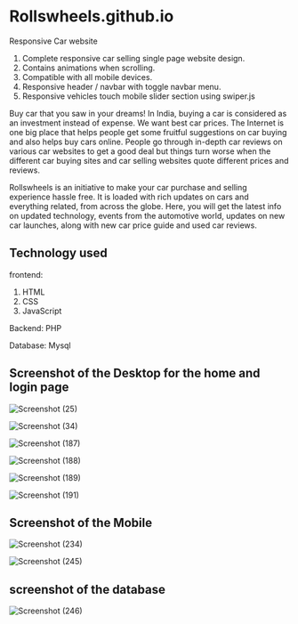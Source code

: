 # Rollswheels.github.io

Responsive Car website 
1) Complete responsive car selling single page website design.
2) Contains animations when scrolling.
3) Compatible with all mobile devices.
4) Responsive header / navbar with toggle navbar menu.
5) Responsive vehicles touch mobile slider section using swiper.js


Buy car that you saw in your dreams! In India, buying a car is considered as an investment instead of expense. We want best car prices. The Internet is one big place that helps people get some fruitful suggestions on car buying and also helps buy cars online. People go through in-depth car reviews on various car websites to get a good deal but things turn worse when the different car buying sites and car selling websites quote different prices and reviews.

Rollswheels is an initiative to make your car purchase and selling experience hassle free. It is loaded with rich updates on cars and everything related, from across the globe. Here, you will get the latest info on updated technology, events from the automotive world, updates on new car launches, along with new car price guide and used car reviews.

Technology used
----------------------
frontend:
1) HTML
2) CSS
3) JavaScript

Backend:
PHP

Database:
Mysql

Screenshot of the Desktop for the home and login page
---------------------------------------------------------
![Screenshot (25)](https://user-images.githubusercontent.com/117866659/200962433-f8671a5d-8daf-4bd6-923a-1a95d4b9538e.png)


![Screenshot (34)](https://user-images.githubusercontent.com/117866659/200962441-67c387d5-80b6-45ee-820f-16f05926b083.png)


![Screenshot (187)](https://user-images.githubusercontent.com/117866659/200962443-53ee6e68-61bb-47c3-b5aa-73a5382100a1.png)


![Screenshot (188)](https://user-images.githubusercontent.com/117866659/200962540-51239eb0-663c-4314-b680-ec592e197394.png)


![Screenshot (189)](https://user-images.githubusercontent.com/117866659/200962547-ab11f4db-e8a0-488c-9450-ae19e1dd4fc5.png)


![Screenshot (191)](https://user-images.githubusercontent.com/117866659/200962553-fc25512d-29ba-4e5e-90fb-6c783ae406fd.png)

Screenshot of the Mobile
--------------------------

![Screenshot (234)](https://user-images.githubusercontent.com/117866659/200962558-4a1b0e0d-8a07-44e8-9626-bed3b7c3b902.png)


![Screenshot (245)](https://user-images.githubusercontent.com/117866659/200962560-8e174847-0fdc-4955-b59e-a5dafe97112b.png)

screenshot of the database
--------------------------------


![Screenshot (246)](https://user-images.githubusercontent.com/117866659/200962561-da5c5ba7-4c5c-4079-b6dd-4b5feaca9619.png)
